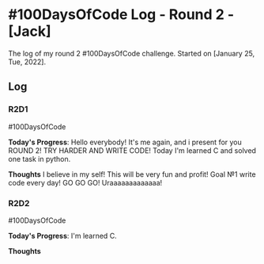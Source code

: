 # #100DaysOfCode Log - Round 2 - [Jack]

The log of my round 2 #100DaysOfCode challenge. Started on [January 25, Tue, 2022].

## Log

### R2D1
#100DaysOfCode

**Today's Progress**: Hello everybody! It's me again, and i present for you ROUND 2! TRY HARDER AND WRITE CODE!
Today I'm learned C and solved one task in python.

 

**Thoughts** I believe in my self! This will be very fun and profit!
Goal №1 write code every day!
GO GO GO! Uraaaaaaaaaaaaa!

### R2D2
#100DaysOfCode

**Today's Progress**: I'm learned C.


 

**Thoughts**




